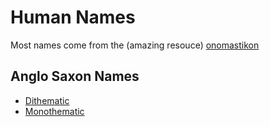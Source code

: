 # Human Names
Most names come from the (amazing resouce) [onomastikon](https://tekeli.li/onomastikon)

## Anglo Saxon Names
- [Dithematic](https://tekeli.li/onomastikon/England-Saxon/Dithematic.html)
- [Monothematic](https://tekeli.li/onomastikon/England-Saxon/Monothematic.html)



